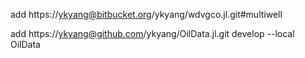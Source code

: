 add https://ykyang@bitbucket.org/ykyang/wdvgco.jl.git#multiwell

add https://ykyang@github.com/ykyang/OilData.jl.git
develop --local OilData